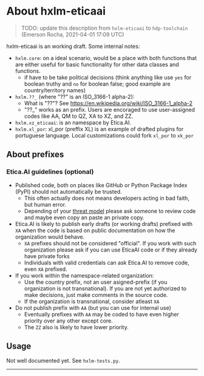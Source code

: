 # About hxlm-eticaai

> TODO: update this description from `hxlm-eticaai` to `hdp-toolchain`
> (Emerson Rocha, 2021-04-01 17:09 UTC)

hxlm-eticaai is an working draft. Some internal notes:

- `hxlm.core`: on a ideal scenario, would be a place with both functions that
  are either useful for basic functionality for other data classes and
  functions.
    - if have to be take political decisions (think anything like use `yes`
      for boolean truthy and `no` for boolean false; good example are
      country/territory names)
- `hxlm.??_` (where "??" is an ISO_3166-1 alpha-2):
    - What is "??"? See https://en.wikipedia.org/wiki/ISO_3166-1_alpha-2
    - "??_" works as an prefix. Users are encoraged to use user-assigned codes
      like AA, QM to QZ, XA to XZ, and ZZ.
- `hxlm.xz_eticaai`: is an namespace by Etica.AI.
- `hxlm.xl_por`: xl_por (preffix XL) is an example of drafted plugins for
  portuguese language. Local customizations could fork `xl_por` to `xk_por`

## About prefixes
### Etica.AI guidelines (optional)

- Published code, both on places like GitHub or Python Package Index (PyPI)
  should not automatically be trusted.
    - This often actually does not means developers acting in bad faith, but
      human error.
    - Depending of your
      [threat model](https://en.wikipedia.org/wiki/Threat_model) please ask
      someone to review code and maybe even copy an paste an private copy.
- Etica.AI is likely to publish early drafts (or working drafts) prefixed with
  `XA` when the code is based on public documentation on how the organization
  would behave.
  - `XA` prefixes should not be considered "official". If you work with such
    organization please ask if you can use EticaAI code or if they already
    have private forks
  - Individuals with valid credentials can ask Etica.AI to remove code, even
    `XA` prefixed.
- If you work within the namespace-related organization:
  - Use the country prefix, not an user asigned-prefix (if you organization
    is not transnational). If you are not yet authorized to make decisions,
    just make comments in the source code.
  - If the organization is transnational, consider atleast `XA`
- Do not publish prefix with `AA` (but you can use for internal use)
  - Eventually prefixes with `AA` may be coded to have even higher priority
    over any other except core.
  - The `ZZ` also is likely to have lower priority.


## Usage

Not well documented yet. See `hxlm-tests.py`.

---
<!--

This folder have an very early draft used by
[/bin/hxlquickmeta](../hxlquickmeta).

The idea is eventually abstract more what was bootstraped on
EticaAI-Data_HXL-Data-Science-file-formats
<https://docs.google.com/spreadsheets/d/1vFkBSharAEg5g5K2u_iDLCBvpWWPqpzC1hcL6QpFNZY/edit#gid=1066910203>
simmilar to what libraries like Pandas and Numpy do it.

- TODO: Look at other abstractions beyond numpy

> https://numpy.org/doc/stable/user/basics.rec.html
> Users looking to manipulate tabular data, such as stored in csv files, may
find other pydata projects more suitable, such as xarray, pandas, or DataArray.
These provide a high-level interface for tabular data analysis and are better
optimized for that use. For instance, the C-struct-like memory layout of
structured arrays in numpy can lead to poor cache behavior in comparison.


>> https://github.com/pydata/xarray

> Xarray introduces labels in the form of dimensions, coordinates and attributes
on top of raw NumPy-like arrays, which allows for a more intuitive, more
concise, and less error-prone developer experience. The package includes a
large and growing library of domain-agnostic functions for advanced analytics
and visualization with these data structures.

>> Xarray was inspired by and borrows heavily from pandas, the popular data 
analysis package focused on labelled tabular data. It is particularly tailored
to working with netCDF files, which were the source of xarray's data model,
and integrates tightly with dask for parallel computing.

- https://medium.com/pangeo/thoughts-on-the-state-of-xarray-within-the-broader-scientific-python-ecosystem-5cee3c59cd2b

> benchmark https://github.com/pydata/xarray/issues/2799


>> netCDF

- https://www.unidata.ucar.edu/software/netcdf/examples/files.html


>> xarrays
> What is your approach to metadata?
> http://xarray.pydata.org/en/stable/faq.html#approach-to-metadata
> We are firm believers in the power of labeled data! In addition to dimensions and coordinates, xarray supports arbitrary metadata in the form of global (Dataset) and variable specific (DataArray) attributes (attrs).
> 
> Automatic interpretation of labels is powerful but also reduces flexibility. With xarray, we draw a firm line between labels that the library understands (dims and coords) and labels for users and user code (attrs). For example, we do not automatically interpret and enforce units or CF conventions. (An exception is serialization to and from netCDF files.)
> 
> An implication of this choice is that we do not propagate attrs through most operations unless explicitly flagged (some methods have a keep_attrs option, and there is a global flag for setting this to be always True or False). Similarly, xarray does not check for conflicts between attrs when combining arrays and datasets, unless explicitly requested with the option compat='identical'. The guiding principle is that metadata should not be allowed to get in the way.

-->